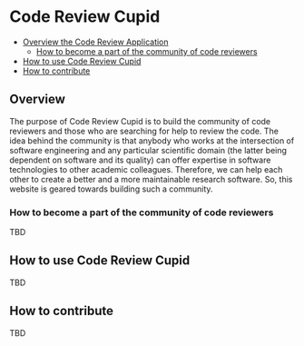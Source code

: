 # Code Review Cupid

<!-- TOC depthFrom:2 depthTo:6 withLinks:1 updateOnSave:1 orderedList:0 -->

- [Overview the Code Review Application](#overview)
	- [How to become a part of the community of code reviewers](#community)
- [How to use Code Review Cupid](#guide)
- [How to contribute](#contributing)

<!-- /TOC -->

## Overview

The purpose of Code Review Cupid is to build the community of code reviewers and those who are searching for help to review the code. The idea behind the community is that anybody who works at the intersection of software engineering and any particular scientific domain (the latter being dependent on software and its quality) can offer expertise in software technologies to other academic colleagues. Therefore, we can help each other to create a better and a more maintainable research software. So, this website is geared towards building such a community. 

### How to become a part of the community of code reviewers

TBD

## How to use Code Review Cupid

TBD

## How to contribute

TBD
